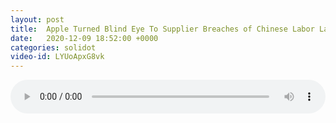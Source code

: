 ```yaml
---
layout: post
title:  Apple Turned Blind Eye To Supplier Breaches of Chinese Labor Laws
date:   2020-12-09 18:52:00 +0000
categories: solidot
video-id: LYUoApxG8vk
---
```


<audio src="/assets/a9cbddf27209d9ab17e9aad34e17a993.mp3" style="width: 100%;" controls></audio>

